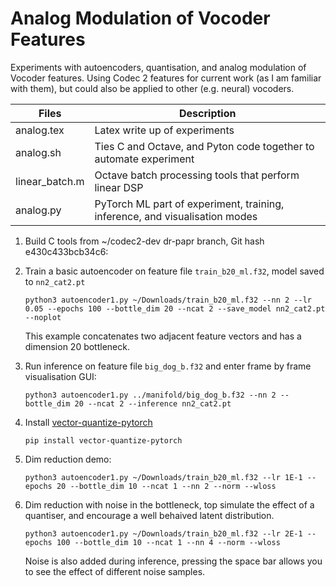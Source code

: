 # Analog Modulation of Vocoder Features

Experiments with autoencoders, quantisation, and analog modulation of Vocoder features.  Using Codec 2
features for current work (as I am familiar with them), but could also be applied to other (e.g. neural)
vocoders.

| Files | Description |
| ---- | ---- |
| analog.tex | Latex write up of experiments |
| analog.sh | Ties C and Octave, and Pyton code together to automate experiment |
| linear_batch.m | Octave batch processing tools that perform linear DSP |
| analog.py  | PyTorch ML part of experiment, training, inference, and visualisation modes |

1. Build C tools from ~/codec2-dev dr-papr branch, Git hash e430c433bcb34c6:

1. Train a basic autoencoder on feature file `train_b20_ml.f32`, model saved to `nn2_cat2.pt`
   ```
   python3 autoencoder1.py ~/Downloads/train_b20_ml.f32 --nn 2 --lr 0.05 --epochs 100 --bottle_dim 20 --ncat 2 --save_model nn2_cat2.pt --noplot
   ```
   This example concatenates two adjacent feature vectors and has a dimension 20 bottleneck.

1. Run inference on feature file `big_dog_b.f32` and enter frame by frame visualisation GUI:
   ```
   python3 autoencoder1.py ../manifold/big_dog_b.f32 --nn 2 --bottle_dim 20 --ncat 2 --inference nn2_cat2.pt
   ```

1. Install [vector-quantize-pytorch](https://github.com/lucidrains/vector-quantize-pytorch)
   ```
   pip install vector-quantize-pytorch
   ```
 
1. Dim reduction demo:
   ```
   python3 autoencoder1.py ~/Downloads/train_b20_ml.f32 --lr 1E-1 --epochs 20 --bottle_dim 10 --ncat 1 --nn 2 --norm --wloss
   ```

1. Dim reduction with noise in the bottleneck, top simulate the effect of a quantiser, and encourage a well behaived latent distribution.
   ```
   python3 autoencoder1.py ~/Downloads/train_b20_ml.f32 --lr 2E-1 --epochs 100 --bottle_dim 10 --ncat 1 --nn 4 --norm --wloss
   ```
   Noise is also added during inference, pressing the space bar allows you to see the effect of different noise samples.

